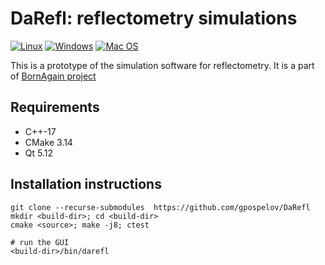 # DaRefl: reflectometry simulations

[![Linux](https://github.com/gpospelov/DaRefl/workflows/Linux/badge.svg?branch=master)](https://github.com/gpospelov/DaRefl/actions?query=workflow%3ALinux)
[![Windows](https://github.com/gpospelov/DaRefl/workflows/Windows/badge.svg?branch=master)](https://github.com/gpospelov/DaRefl/actions?query=workflow%3AWindows)
[![Mac OS](https://github.com/gpospelov/DaRefl/workflows/MacOS/badge.svg?branch=master)](https://github.com/gpospelov/DaRefl/actions?query=workflow%3AMacOS)


This is a prototype of the simulation software for reflectometry.
It is a part of [BornAgain project](https://www.bornagainproject.org)

## Requirements

+ C++-17
+ CMake 3.14
+ Qt 5.12

## Installation instructions

```
git clone --recurse-submodules  https://github.com/gpospelov/DaRefl
mkdir <build-dir>; cd <build-dir>
cmake <source>; make -j8; ctest

# run the GUI
<build-dir>/bin/darefl
```

